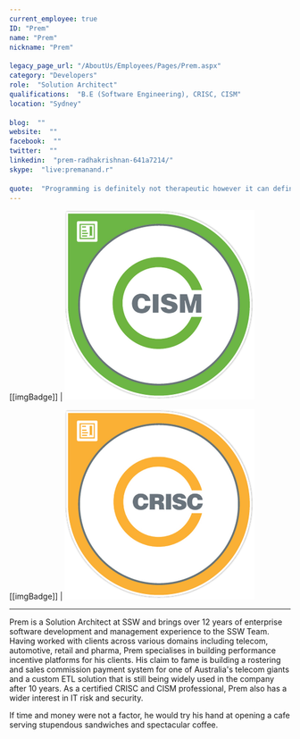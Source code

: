 ```yaml
---
current_employee: true
ID: "Prem"
name: "Prem"
nickname: "Prem"

legacy_page_url: "/AboutUs/Employees/Pages/Prem.aspx"
category: "Developers"
role:  "Solution Architect"
qualifications:  "B.E (Software Engineering), CRISC, CISM"
location: "Sydney"

blog:  ""
website:  ""
facebook:  ""
twitter:  ""
linkedin:  "prem-radhakrishnan-641a7214/"
skype:  "live:premanand.r"

quote:  "Programming is definitely not therapeutic however it can definitely be creative."
---
```


[[imgBadge]]
| ![CISM.png](./Images/Bio/CISM.png) 
  

[[imgBadge]]
| ![CRISC.png](./Images/Bio/CRISC.png) 
  
----

Prem is a Solution Architect at SSW and brings over 12 years of enterprise software development and management experience to the SSW Team. Having worked with clients across various domains including telecom, automotive, retail and pharma, Prem specialises in building performance incentive platforms for his clients. His claim to fame is building a rostering and sales commission payment system for one of Australia's telecom giants and a custom ETL solution that is still being widely used in the company after 10 years. As a certified CRISC and CISM professional, Prem also has a wider interest in IT risk and security. 

If time and money were not a factor, he would try his hand at opening a cafe serving stupendous sandwiches and spectacular coffee.  
